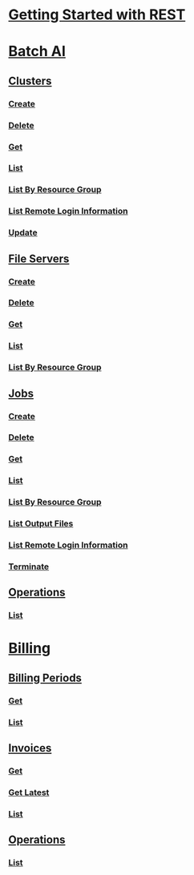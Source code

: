 # [Getting Started with REST](../../index.md)
# [Batch AI](../../docs-ref-conceptual/preview/batchai/index.md)
## [Clusters](batchai/Clusters.yml)
### [Create](batchai/Clusters/Create.yml)
### [Delete](batchai/Clusters/Delete.yml)
### [Get](batchai/Clusters/Get.yml)
### [List](batchai/Clusters/List.yml)
### [List By Resource Group](batchai/Clusters/ListByResourceGroup.yml)
### [List Remote Login Information](batchai/Clusters/ListRemoteLoginInformation.yml)
### [Update](batchai/Clusters/Update.yml)
## [File Servers](batchai/FileServers.yml)
### [Create](batchai/FileServers/Create.yml)
### [Delete](batchai/FileServers/Delete.yml)
### [Get](batchai/FileServers/Get.yml)
### [List](batchai/FileServers/List.yml)
### [List By Resource Group](batchai/FileServers/ListByResourceGroup.yml)
## [Jobs](batchai/Jobs.yml)
### [Create](batchai/Jobs/Create.yml)
### [Delete](batchai/Jobs/Delete.yml)
### [Get](batchai/Jobs/Get.yml)
### [List](batchai/Jobs/List.yml)
### [List By Resource Group](batchai/Jobs/ListByResourceGroup.yml)
### [List Output Files](batchai/Jobs/ListOutputFiles.yml)
### [List Remote Login Information](batchai/Jobs/ListRemoteLoginInformation.yml)
### [Terminate](batchai/Jobs/Terminate.yml)
## [Operations](batchai/Operations.yml)
### [List](batchai/Operations/List.yml)
# [Billing](../../docs-ref-conceptual/preview/billing/index.md)
## [Billing Periods](billing/BillingPeriods.yml)
### [Get](billing/BillingPeriods/Get.yml)
### [List](billing/BillingPeriods/List.yml)
## [Invoices](billing/Invoices.yml)
### [Get](billing/Invoices/Get.yml)
### [Get Latest](billing/Invoices/GetLatest.yml)
### [List](billing/Invoices/List.yml)
## [Operations](billing/Operations.yml)
### [List](billing/Operations/List.yml)
